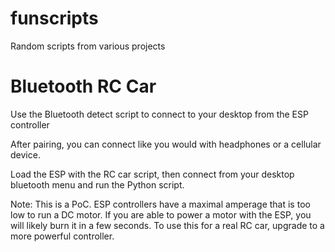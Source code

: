 # funscripts
Random scripts from various projects


# Bluetooth RC Car

Use the Bluetooth detect script to connect to your desktop from the ESP controller

After pairing, you can connect like you would with headphones or a cellular device.

Load the ESP with the RC car script, then connect from your desktop bluetooth menu and run the Python script.

Note:  This is a PoC.  ESP controllers have a maximal amperage that is too low to run a DC motor.  If you are able to power a motor with the ESP, you will likely burn it in a few seconds.  To use this for a real RC car, upgrade to a more powerful controller.
